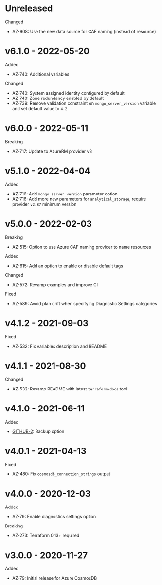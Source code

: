 # Unreleased

Changed
  * AZ-908: Use the new data source for CAF naming (instead of resource)

# v6.1.0 - 2022-05-20

Added
  * AZ-740: Additional variables

Changed
  * AZ-740: System assigned identity configured by default
  * AZ-740: Zone redundancy enabled by default
  * AZ-739: Remove validation constraint on `mongo_server_version` variable and set default value to `4.2`

# v6.0.0 - 2022-05-11

Breaking
  * AZ-717: Update to AzureRM provider v3

# v5.1.0 - 2022-04-04

Added
  * AZ-716: Add `mongo_server_version` parameter option
  * AZ-716: Add more new parameters for `analytical_storage`, require provider `v2.87` minimum version

# v5.0.0 - 2022-02-03

Breaking
  * AZ-515: Option to use Azure CAF naming provider to name resources

Added
  * AZ-615: Add an option to enable or disable default tags

Changed
  * AZ-572: Revamp examples and improve CI

Fixed
  * AZ-589: Avoid plan drift when specifying Diagnostic Settings categories

# v4.1.2 - 2021-09-03

Fixed
  * AZ-532: Fix variables description and README

# v4.1.1 - 2021-08-30

Changed
  * AZ-532: Revamp README with latest `terraform-docs` tool

# v4.1.0 - 2021-06-11

Added
  * [GITHUB-2](https://github.com/claranet/terraform-azurerm-cosmos-db/pull/2): Backup option

# v4.0.1 - 2021-04-13

Fixed
  * AZ-480: Fix `cosmosdb_connection_strings` output

# v4.0.0 - 2020-12-03

Added
  * AZ-79: Enable diagnostics settings option

Breaking
  * AZ-273: Terraform 0.13+ required

# v3.0.0 - 2020-11-27

Added
  * AZ-79: Initial release for Azure CosmosDB
